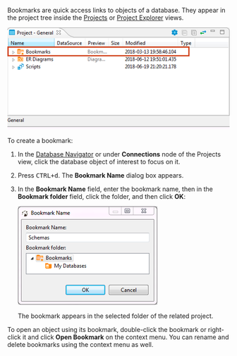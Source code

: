 Bookmarks are quick access links to objects of a database. They appear in the project tree inside the [Projects](Projects-View) or [Project Explorer](Project-Explorer) views.

![](images/ug/Bookmarks.png)

To create a bookmark:

1. In the [Database Navigator](Database-Navigator) or under **Connections** node of the Projects view, click the database object of interest to focus on it.
2. Press <kbd>CTRL+d</kbd>. The **Bookmark Name** dialog box appears.
3. In the **Bookmark Name** field, enter the bookmark name, then in the **Bookmark folder** field, click the folder, and then click **OK**:  

   ![](images/ug/Bookmark-dialog.png)

   The bookmark appears in the selected folder of the related project.

To open an object using its bookmark, double-click the bookmark or right-click it and click **Open Bookmark** on the context menu. You can rename and delete bookmarks using the context menu as well. 
